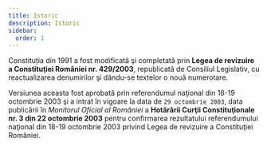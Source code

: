 ```yaml
---
title: Istoric
description: Istoric
sidebar:
  order: 1
---
```


Constituția din 1991 a fost modificată şi completată prin **Legea de revizuire a Constituţiei României nr. 429/2003**, republicată de Consiliul Legislativ, cu reactualizarea denumirilor şi dându-se textelor o nouă numerotare.

Versiunea aceasta fost aprobată prin referendumul naţional din 18-19 octombrie 2003 şi a intrat în vigoare la data de `29 octombrie 2003`, data publicării în *Monitorul Oficial al României* a **Hotărârii Curţii Constituţionale nr. 3 din 22 octombrie 2003** pentru confirmarea rezultatului referendumului naţional din 18-19 octombrie 2003 privind Legea de revizuire a Constituţiei României.
